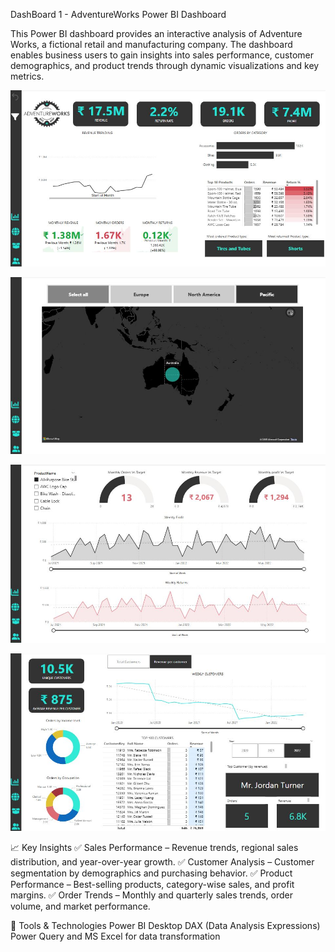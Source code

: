 DashBoard 1 -  AdventureWorks Power BI Dashboard

This Power BI dashboard provides an interactive analysis of Adventure Works, a fictional retail and manufacturing company. The dashboard enables business users to gain insights into sales performance, customer demographics, and product trends through dynamic visualizations and key metrics.

![Dashboard Preview](Preview-1.JPG)

![Dashboard Preview](Preview-2.JPG)

![Dashboard Preview](Preview-3.JPG)

![Dashboard Preview](Preview-4.JPG)

📈 Key Insights
✅ Sales Performance – Revenue trends, regional sales distribution, and year-over-year growth.
✅ Customer Analysis – Customer segmentation by demographics and purchasing behavior.
✅ Product Performance – Best-selling products, category-wise sales, and profit margins.
✅ Order Trends – Monthly and quarterly sales trends, order volume, and market performance.

🔧 Tools & Technologies
Power BI Desktop
DAX (Data Analysis Expressions)
Power Query and MS Excel for data transformation 

